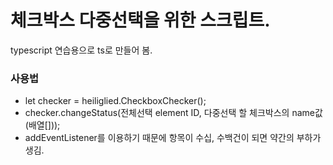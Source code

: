 # 체크박스 다중선택을 위한 스크립트.  
typescript 연습용으로 ts로 만들어 봄.  

### 사용법  
 - let checker = heiliglied.CheckboxChecker();
 - checker.changeStatus(전체선택 element ID, 다중선택 할 체크박스의 name값(배열[]));
 - addEventListener를 이용하기 때문에 항목이 수십, 수백건이 되면 약간의 부하가 생김.
